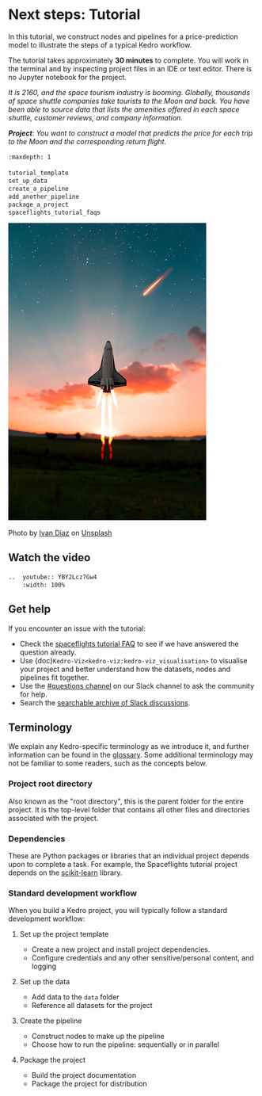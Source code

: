 # Next steps: Tutorial

In this tutorial, we construct nodes and pipelines for a price-prediction model to illustrate the steps of a typical Kedro workflow.

The tutorial takes approximately **30 minutes** to complete. You will work in the terminal and by inspecting project files in an IDE or text editor. There is no Jupyter notebook for the project.

*It is 2160, and the space tourism industry is booming. Globally, thousands of space shuttle companies take tourists to the Moon and back. You have been able to source data that lists the amenities offered in each space shuttle, customer reviews, and company information.*

***Project***: *You want to construct a model that predicts the price for each trip to the Moon and the corresponding return flight.*

```{toctree}
:maxdepth: 1

tutorial_template
set_up_data
create_a_pipeline
add_another_pipeline
package_a_project
spaceflights_tutorial_faqs
```


![](../meta/images/moon-rocket.png)

Photo by <a href="https://unsplash.com/@ivvndiaz">Ivan Diaz</a> on <a href="https://unsplash.com/s/photos/spaceship">Unsplash</a>

## Watch the video

```{eval-rst}
..  youtube:: YBY2Lcz7Gw4
    :width: 100%
```

## Get help
If you encounter an issue with the tutorial:

* Check the [spaceflights tutorial FAQ](spaceflights_tutorial_faqs.md) to see if we have answered the question already.
* Use {doc}`Kedro-Viz<kedro-viz:kedro-viz_visualisation>` to visualise your project and better understand how the datasets, nodes and pipelines fit together.
* Use the [#questions channel](https://slack.kedro.org/) on our Slack channel to ask the community for help.
* Search the [searchable archive of Slack discussions](https://linen-slack.kedro.org/).

## Terminology

We explain any Kedro-specific terminology as we introduce it, and further information can be found in the [glossary](../resources/glossary.md). Some additional terminology may not be familiar to some readers, such as the concepts below.

### Project root directory
Also known as the "root directory", this is the parent folder for the entire project. It is the top-level folder that contains all other files and directories associated with the project.

### Dependencies
These are Python packages or libraries that an individual project depends upon to complete a task. For example, the Spaceflights tutorial project depends on the [scikit-learn](https://scikit-learn.org/stable/) library.

### Standard development workflow
When you build a Kedro project, you will typically follow a standard development workflow:

1. Set up the project template

    * Create a new project and install project dependencies.
    * Configure credentials and any other sensitive/personal content, and logging

2. Set up the data

    * Add data to the `data` folder
    * Reference all datasets for the project

3. Create the pipeline

    * Construct nodes to make up the pipeline
    * Choose how to run the pipeline: sequentially or in parallel

4. Package the project
    * Build the project documentation
    * Package the project for distribution
